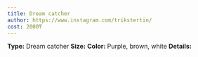 ```yaml
---
title: Dream catcher
author: https://www.instagram.com/trikstertin/
cost: 2000₸
---
```

**Type:** Dream catcher
**Size:**
**Color:** Purple, brown, white
**Details:**
